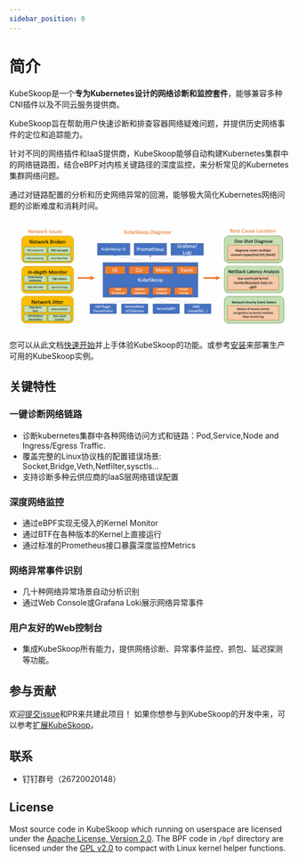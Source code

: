 ```yaml
---
sidebar_position: 0
---
```


# 简介

KubeSkoop是一个**专为Kubernetes设计的网络诊断和监控套件**，能够兼容多种CNI插件以及不同云服务提供商。

KubeSkoop旨在帮助用户快速诊断和排查容器网络疑难问题，并提供历史网络事件的定位和追踪能力。

针对不同的网络插件和IaaS提供商，KubeSkoop能够自动构建Kubernetes集群中的网络链路图，结合eBPF对内核关键路径的深度监控，来分析常见的Kubernetes集群网络问题。

通过对链路配置的分析和历史网络异常的回溯，能够极大简化Kubernetes网络问题的诊断难度和消耗时间。

![overview](/img/kubeskoop_features.jpg)

您可以从此文档[快速开始](getting-started/quick-start.md)并上手体验KubeSkoop的功能。或参考[安装](getting-started/installation.md)来部署生产可用的KubeSkoop实例。

## 关键特性

### 一键诊断网络链路

- 诊断kubernetes集群中各种网络访问方式和链路：Pod,Service,Node and Ingress/Egress Traffic.
- 覆盖完整的Linux协议栈的配置错误场景: Socket,Bridge,Veth,Netfilter,sysctls…
- 支持诊断多种云供应商的IaaS层网络错误配置

### 深度网络监控

- 通过eBPF实现无侵入的Kernel Monitor
- 通过BTF在各种版本的Kernel上直接运行
- 通过标准的Prometheus接口暴露深度监控Metrics

### 网络异常事件识别

- 几十种网络异常场景自动分析识别
- 通过Web Console或Grafana Loki展示网络异常事件

### 用户友好的Web控制台

- 集成KubeSkoop所有能力，提供网络诊断、异常事件监控、抓包、延迟探测等功能。

## 参与贡献

欢迎[提交issue](https://github.com/alibaba/kubeskoop/issues/new)和PR来共建此项目！
如果你想参与到KubeSkoop的开发中来，可以参考[扩展KubeSkoop](contribute/extend-kubeskoop.md)。

## 联系

- 钉钉群号（26720020148）

## License

Most source code in KubeSkoop which running on userspace are licensed under the [Apache License, Version 2.0](https://raw.githubusercontent.com/alibaba/kubeskoop/main/LICENSE.md).
The BPF code in `/bpf` directory are licensed under the [GPL v2.0](https://raw.githubusercontent.com/alibaba/kubeskoop/main/bpf/COPYING) to compact with Linux kernel helper functions.
